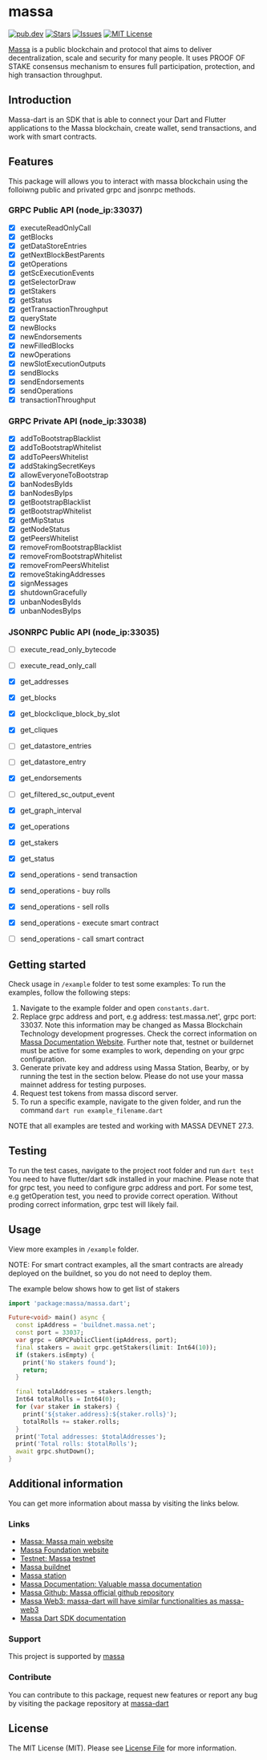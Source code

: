 
# massa
[![pub.dev][pub-dev-shield]][pub-dev-url]
[![Stars][stars-shield]][stars-url]
[![Issues][issues-shield]][issues-url]
[![MIT License][license-shield]][license-url]

[Massa](https://massa.net) is a public blockchain and protocol that aims to deliver decentralization, scale and security for many people.
It uses PROOF OF STAKE consensus mechanism to ensures full participation, protection, and high transaction throughput.

## Introduction
Massa-dart is an SDK that is able to connect your Dart and Flutter applications to the Massa blockchain, create wallet, send transactions, and work with smart contracts.
## Features
This package will allows you to interact with massa blockchain using the folloiwng public and privated  grpc and jsonrpc methods.

### GRPC Public API (node_ip:33037)
- [x] executeReadOnlyCall
- [x] getBlocks
- [x] getDataStoreEntries
- [x] getNextBlockBestParents
- [x] getOperations
- [x] getScExecutionEvents
- [x] getSelectorDraw
- [x] getStakers
- [x] getStatus
- [x] getTransactionThroughput
- [x] queryState
- [x] newBlocks
- [x] newEndorsements
- [x] newFilledBlocks
- [x] newOperations
- [x] newSlotExecutionOutputs
- [x] sendBlocks
- [x] sendEndorsements
- [x] sendOperations
- [x] transactionThroughput

### GRPC Private API (node_ip:33038)
- [x] addToBootstrapBlacklist
- [x] addToBootstrapWhitelist
- [x] addToPeersWhitelist
- [x] addStakingSecretKeys
- [x] allowEveryoneToBootstrap
- [x] banNodesByIds
- [x] banNodesByIps
- [x] getBootstrapBlacklist
- [x] getBootstrapWhitelist
- [x] getMipStatus
- [x] getNodeStatus
- [x] getPeersWhitelist
- [x] removeFromBootstrapBlacklist
- [x] removeFromBootstrapWhitelist
- [x] removeFromPeersWhitelist
- [x] removeStakingAddresses
- [x] signMessages
- [x] shutdownGracefully
- [x] unbanNodesByIds
- [x] unbanNodesByIps

### JSONRPC Public API (node_ip:33035)
- [ ] execute_read_only_bytecode
- [ ] execute_read_only_call
- [x] get_addresses
- [x] get_blocks
- [x] get_blockclique_block_by_slot
- [x] get_cliques
- [ ] get_datastore_entries
- [ ] get_datastore_entry
- [x] get_endorsements
- [ ] get_filtered_sc_output_event
- [x] get_graph_interval
- [x] get_operations
- [x] get_stakers
- [x] get_status
- [x] send_operations - send transaction
- [x] send_operations - buy rolls
- [x] send_operations - sell rolls
- [x] send_operations - execute smart contract
- [ ] send_operations - call smart contract


## Getting started

Check usage in `/example` folder to test some examples:
To run the examples, follow the following steps:
1. Navigate to the example folder and open `constants.dart`.
2. Replace grpc address and port, e.g address: test.massa.net', grpc port: 33037. Note this information may be changed as Massa Blockchain Technology development progresses. Check the correct information on [Massa Documentation Website](https://docs.massa.net). Further note that, testnet or buildernet must be active for some examples to work, depending on your grpc configuration.
3. Generate private key and address using Massa Station, Bearby, or by running the test in the section below. Please do not use your massa mainnet address for testing purposes.
4. Request test tokens from massa discord server.
5. To run a specific example, navigate to the given folder, and run the command `dart run example_filename.dart`

NOTE that all examples are tested and working with MASSA DEVNET 27.3.

## Testing
To run the test cases, navigate to the project root folder and run `dart test`
You need to have flutter/dart sdk installed in your machine.
Please note that for grpc test, you need to configure grpc address and port. For some test, e.g getOperation test, you need to provide correct operation. Without proding correct information, grpc test will likely fail.

## Usage

View more examples in `/example` folder. 

NOTE: For smart contract examples, all the smart contracts are already deployed on the buildnet, so you do not need to deploy them.

The example below shows how to get list of stakers
```dart
import 'package:massa/massa.dart';

Future<void> main() async {
  const ipAddress = 'buildnet.massa.net';
  const port = 33037;
  var grpc = GRPCPublicClient(ipAddress, port);
  final stakers = await grpc.getStakers(limit: Int64(10));
  if (stakers.isEmpty) {
    print('No stakers found');
    return;
  }

  final totalAddresses = stakers.length;
  Int64 totalRolls = Int64(0);
  for (var staker in stakers) {
    print('${staker.address}:${staker.rolls}');
    totalRolls += staker.rolls;
  }
  print('Total addresses: $totalAddresses');
  print('Total rolls: $totalRolls');
  await grpc.shutDown();
}
```

## Additional information
You can get more information about massa by visiting the links below.
### Links
- [Massa: Massa main website](https://massa.net)
- [Massa Foundation website](https://massa.foundation)
- [Testnet: Massa testnet](https://massa.net/testnet)
- [Massa buildnet](https://buildnet.massa.net)
- [Massa station](https://station.massa.net/)
- [Massa Documentation: Valuable massa documentation](https://docs.massa.net/)
- [Massa Github: Massa official github repository](https://github.com/massalabs)
- [Massa Web3: massa-dart will have similar functionalities as massa-web3](https://github.com/massalabs/massa-web3)
- [Massa Dart SDK documentation](https://pub.dev/documentation/massa/latest/massa/massa-library.html)

### Support
This project is supported by [massa](https://massa.net)

### Contribute
You can contribute to this package, request new features or report any bug by visiting the package repository at [massa-dart](https://github.com/jwmdev/massa-dart)


## License

The MIT License (MIT). Please see [License File](LICENSE) for more information.

<!-- MARKDOWN LINKS & IMAGES -->
<!-- https://www.markdownguide.org/basic-syntax/#reference-style-links -->
[pub-dev-shield]: https://img.shields.io/pub/v/massa?style=for-the-badge
[pub-dev-url]: https://pub.dev/packages/massa
[stars-shield]: https://img.shields.io/github/stars/jwmdev/massa-dart.svg?style=for-the-badge&logo=github&colorB=deeppink&label=stars
[stars-url]: https://packagist.org/packages/jwmdev/massa-dart
[issues-shield]: https://img.shields.io/github/issues/jwmdev/massa-dart.svg?style=for-the-badge
[issues-url]: https://github.com/jwmdev/massa-dart/issues
[license-shield]: https://img.shields.io/github/license/jwmdev/massa-dart.svg?style=for-the-badge
[license-url]: https://github.com/jwmdev/massa-dart/blob/main/LICENSE
